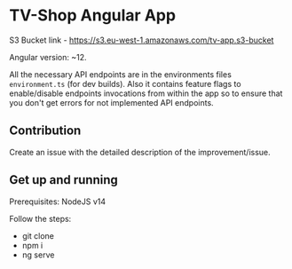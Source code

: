# TV-Shop Angular App

S3 Bucket link - https://s3.eu-west-1.amazonaws.com/tv-app.s3-bucket

Angular version: ~12.

All the necessary API endpoints are in the environments files `environment.ts` (for dev builds). Also it contains feature flags to enable/disable endpoints invocations from within the app so to ensure that you don't get errors for not implemented API endpoints.

## Contribution

Create an issue with the detailed description of the improvement/issue.

## Get up and running

Prerequisites: NodeJS v14

Follow the steps:

- git clone
- npm i
- ng serve
